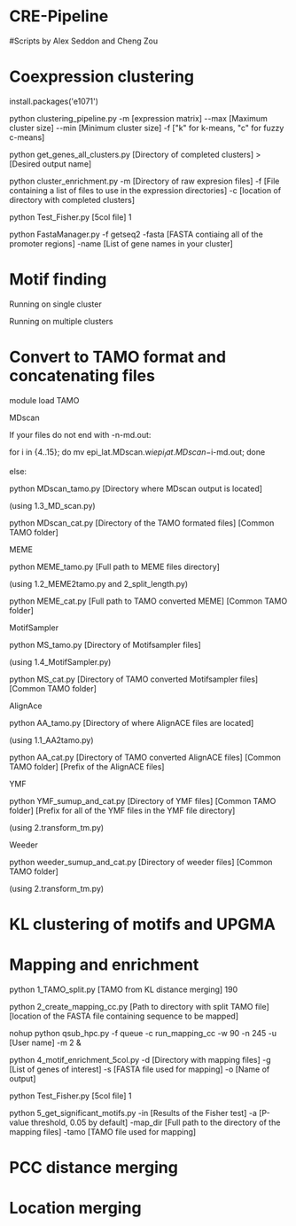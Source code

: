 # CRE-Pipeline

#Scripts by Alex Seddon and Cheng Zou
# Coexpression clustering

install.packages('e1071')

python clustering_pipeline.py -m [expression matrix] --max [Maximum cluster size] --min [Minimum cluster size] -f ["k" for k-means, "c" for fuzzy c-means]

python get_genes_all_clusters.py [Directory of completed clusters] > [Desired output name]

python cluster_enrichment.py -m [Directory of raw expresion files] -f [File containing a list of files to use in the expression directories] -c [location of directory with completed clusters]

python Test_Fisher.py [5col file] 1 

python FastaManager.py -f getseq2 -fasta [FASTA contiaing all of the promoter regions] -name [List of gene names in your cluster]

# Motif finding

Running on single cluster

Running on multiple clusters

# Convert to TAMO format and concatenating files

module load TAMO

MDscan

If your files do not end with -n-md.out:

for i in {4..15}; do mv epi_lat.MDscan.w$i epi_lat.MDscan-$i-md.out; done

else:

python MDscan_tamo.py [Directory where MDscan output is located]

(using 1.3_MD_scan.py)

python MDscan_cat.py [Directory of the TAMO formated files] [Common TAMO folder]

MEME

python MEME_tamo.py [Full path to MEME files directory]

(using 1.2_MEME2tamo.py and 2_split_length.py)

python MEME_cat.py [Full path to TAMO converted MEME] [Common TAMO folder]

MotifSampler

python MS_tamo.py [Directory of Motifsampler files]

(using 1.4_MotifSampler.py)

python MS_cat.py [Directory of TAMO converted Motifsampler files] [Common TAMO folder]

AlignAce

python AA_tamo.py [Directory of where AlignACE files are located]

(using 1.1_AA2tamo.py)

python AA_cat.py [Directory of TAMO converted AlignACE files] [Common TAMO folder] [Prefix of the AlignACE files]

YMF

python YMF_sumup_and_cat.py [Directory of YMF files] [Common TAMO folder] [Prefix for all of the YMF files in the YMF file directory]

(using 2.transform_tm.py)

Weeder

python weeder_sumup_and_cat.py [Directory of weeder files] [Common TAMO folder]

(using 2.transform_tm.py)

# KL clustering of motifs and UPGMA

# Mapping and enrichment

python 1_TAMO_split.py [TAMO from KL distance merging] 190

python 2_create_mapping_cc.py [Path to directory with split TAMO file] [location of the FASTA file containing sequence to be mapped]

nohup python qsub_hpc.py -f queue -c run_mapping_cc -w 90 -n 245 -u [User name] -m 2 &

python 4_motif_enrichment_5col.py -d [Directory with mapping files] -g [List of genes of interest] -s [FASTA file used for mapping] -o [Name of output] 

python Test_Fisher.py [5col file] 1

python 5_get_significant_motifs.py -in [Results of the Fisher test] -a [P-value threshold, 0.05 by default] -map_dir [Full path to the directory of the mapping files] -tamo [TAMO file used for mapping]

# PCC distance merging

# Location merging
